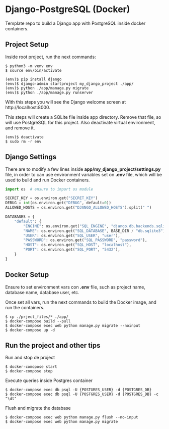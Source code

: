 # Django-PostgreSQL (Docker)
Template repo to build a Django app with PostgreSQL inside docker containers.

## Project Setup
Inside root project, run the next commands:
```shell
$ python3 -m venv env
$ source env/bin/activate

(env)$ pip install django
(env)$ django-admin startproject my_django_project ./app/
(env)$ python ./app/manage.py migrate
(env)$ python ./app/manage.py runserver
```
With this steps you will see the Django welcome screen at http://localhost:8000.

This steps will create a SQLite file inside app directory. Remove that file, so will use PostgreSQL 
for this project. Also deactivate virtual environment, and remove it.

```shell
(env)$ deactivate
$ sudo rm -r env
```

## Django Settings
There are to modify a few lines inside **app/my_django_project/settings.py** file, in order to can use 
environment variables set on **.env** file, which will be used to build and run Docker containers.

```python
import os  # ensure to import os module

SECRET_KEY = os.environ.get("SECRET_KEY")
DEBUG = int(os.environ.get("DEBUG", default=0))
ALLOWED_HOSTS = os.environ.get("DJANGO_ALLOWED_HOSTS").split(" ")

DATABASES = {
    "default": {
        "ENGINE": os.environ.get("SQL_ENGINE", "django.db.backends.sqlite3"),
        "NAME": os.environ.get("SQL_DATABASE", BASE_DIR / "db.sqlite3"),
        "USER": os.environ.get("SQL_USER", "user"),
        "PASSWORD": os.environ.get("SQL_PASSWORD", "password"),
        "HOST": os.environ.get("SQL_HOST", "localhost"),
        "PORT": os.environ.get("SQL_PORT", "5432"),
    }
}
```

## Docker Setup
Ensure to set environment vars con **.env** file, such as project name, database name, database user, etc.

Once set all vars, run the next commands to build the Docker image, and run the containers.
```shell
$ cp ./prject_files/* ./app/
$ docker-compose build --pull
$ docker-compose exec web python manage.py migrate --noinput
$ docker-compose up -d
```

## Run the project and other tips
Run and stop de project
```shell
$ docker-comopose start
$ docker-compose stop
```
Execute queries inside Postgres container
```shell
$ docker-compose exec db psql -U {POSTGRES_USER} -d {POSTGRES_DB}
$ docker-compose exec db psql -U {POSTGRES_USER} -d {POSTGRES_DB} -c "\dt"
```
Flush and migrate the database
```shell
$ docker-compose exec web python manage.py flush --no-input
$ docker-compose exec web python manage.py migrate
```
